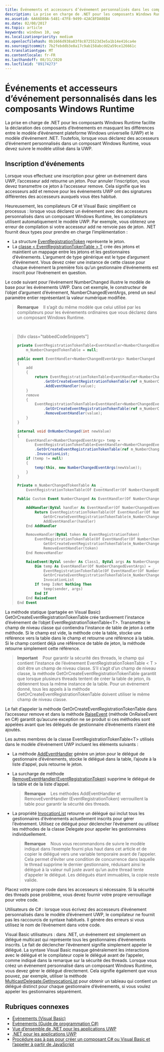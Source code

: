 ```yaml
---
title: Événements et accesseurs d’événement personnalisés dans les composants Windows Runtime
description: La prise en charge de .NET pour les composants Windows Runtime facilite la déclaration des composants d’événements en masquant les différences entre le modèle d’événement plateforme Windows universelle (UWP) et le modèle d’événement .NET.
ms.assetid: 6A66D80A-5481-47F8-9499-42AC8FDA0EB4
ms.date: 02/08/2017
ms.topic: article
keywords: windows 10, uwp
ms.localizationpriority: medium
ms.openlocfilehash: 0b1666d938a83f8c8725523d3e5a1b14e416ca4e
ms.sourcegitcommit: 7b2febddb3e8a17c9ab158abcdd2a59ce126661c
ms.translationtype: MT
ms.contentlocale: fr-FR
ms.lasthandoff: 08/31/2020
ms.locfileid: "89174273"
---
```

# <a name="custom-events-and-event-accessors-in-windows-runtime-components"></a>Événements et accesseurs d’événement personnalisés dans les composants Windows Runtime

La prise en charge de .NET pour les composants Windows Runtime facilite la déclaration des composants d’événements en masquant les différences entre le modèle d’événement plateforme Windows universelle (UWP) et le modèle d’événement .NET. Toutefois, lorsque vous déclarez des accesseurs d’événement personnalisés dans un composant Windows Runtime, vous devez suivre le modèle utilisé dans la UWP.

## <a name="registering-events"></a>Inscription d’événements

Lorsque vous effectuez une inscription pour gérer un événement dans UWP, l’accesseur add retourne un jeton. Pour annuler l’inscription, vous devez transmettre ce jeton à l’accesseur remove. Cela signifie que les accesseurs add et remove pour les événements UWP ont des signatures différentes des accesseurs auxquels vous êtes habitué.

Heureusement, les compilateurs C# et Visual Basic simplifient ce processus : lorsque vous déclarez un événement avec des accesseurs personnalisés dans un composant Windows Runtime, les compilateurs utilisent automatiquement le modèle UWP. Par exemple, vous obtenez une erreur de compilation si votre accesseur add ne renvoie pas de jeton. .NET fournit deux types pour prendre en charge l’implémentation :

-   La structure [EventRegistrationToken](/uwp/api/windows.foundation.eventregistrationtoken) représente le jeton.
-   La [classe &lt; EventRegistrationTokenTable &gt; T](/dotnet/api/system.runtime.interopservices.windowsruntime.eventregistrationtokentable-1) crée des jetons et maintient un mappage entre les jetons et les gestionnaires d’événements. L’argument de type générique est le type d’argument d’événement. Vous devez créer une instance de cette classe pour chaque événement la première fois qu’un gestionnaire d’événements est inscrit pour l’événement en question.

Le code suivant pour l’événement NumberChanged illustre le modèle de base pour les événements UWP. Dans cet exemple, le constructeur de l’objet d’argument d’événement, NumberChangedEventArgs, prend un seul paramètre entier représentant la valeur numérique modifiée.

> **Remarque**    Il s’agit du même modèle que celui utilisé par les compilateurs pour les événements ordinaires que vous déclarez dans un composant Windows Runtime.

 
> [!div class="tabbedCodeSnippets"]
> ```csharp
> private EventRegistrationTokenTable<EventHandler<NumberChangedEventArgs>>
>     m_NumberChangedTokenTable = null;
>
> public event EventHandler<NumberChangedEventArgs> NumberChanged
> {
>     add
>     {
>         return EventRegistrationTokenTable<EventHandler<NumberChangedEventArgs>>
>             .GetOrCreateEventRegistrationTokenTable(ref m_NumberChangedTokenTable)
>             .AddEventHandler(value);
>     }
>     remove
>     {
>         EventRegistrationTokenTable<EventHandler<NumberChangedEventArgs>>
>             .GetOrCreateEventRegistrationTokenTable(ref m_NumberChangedTokenTable)
>             .RemoveEventHandler(value);
>     }
> }
>
> internal void OnNumberChanged(int newValue)
> {
>     EventHandler<NumberChangedEventArgs> temp =
>         EventRegistrationTokenTable<EventHandler<NumberChangedEventArgs>>
>         .GetOrCreateEventRegistrationTokenTable(ref m_NumberChangedTokenTable)
>         .InvocationList;
>     if (temp != null)
>     {
>         temp(this, new NumberChangedEventArgs(newValue));
>     }
> }
> ```
> ```vb
> Private m_NumberChangedTokenTable As  _
>     EventRegistrationTokenTable(Of EventHandler(Of NumberChangedEventArgs))
>
> Public Custom Event NumberChanged As EventHandler(Of NumberChangedEventArgs)
>
>     AddHandler(ByVal handler As EventHandler(Of NumberChangedEventArgs))
>         Return EventRegistrationTokenTable(Of EventHandler(Of NumberChangedEventArgs)).
>             GetOrCreateEventRegistrationTokenTable(m_NumberChangedTokenTable).
>             AddEventHandler(handler)
>     End AddHandler
>
>     RemoveHandler(ByVal token As EventRegistrationToken)
>         EventRegistrationTokenTable(Of EventHandler(Of NumberChangedEventArgs)).
>             GetOrCreateEventRegistrationTokenTable(m_NumberChangedTokenTable).
>             RemoveEventHandler(token)
>     End RemoveHandler
>
>     RaiseEvent(ByVal sender As Class1, ByVal args As NumberChangedEventArgs)
>         Dim temp As EventHandler(Of NumberChangedEventArgs) = _
>             EventRegistrationTokenTable(Of EventHandler(Of NumberChangedEventArgs)).
>             GetOrCreateEventRegistrationTokenTable(m_NumberChangedTokenTable).
>             InvocationList
>         If temp IsNot Nothing Then
>             temp(sender, args)
>         End If
>     End RaiseEvent
> End Event
> ```

La méthode statique (partagée en Visual Basic) GetOrCreateEventRegistrationTokenTable crée tardivement l’instance d’événement de l’objet EventRegistrationTokenTable&lt;T&gt;. Transmettez le champ de niveau classe qui contiendra l’instance de table de jeton à cette méthode. Si le champ est vide, la méthode crée la table, stocke une référence vers la table dans le champ et retourne une référence à la table. Si le champ contient déjà une référence de table de jeton, la méthode retourne simplement cette référence.

> **Important**    Pour garantir la sécurité des threads, le champ qui contient l’instance de l’événement EventRegistrationTokenTable &lt; T &gt; doit être un champ de niveau classe. S’il s’agit d’un champ de niveau classe, la méthode GetOrCreateEventRegistrationTokenTable garantit que lorsque plusieurs threads tentent de créer la table de jeton, ils obtiennent tous la même instance de la table. Pour un événement donné, tous les appels à la méthode GetOrCreateEventRegistrationTokenTable doivent utiliser le même champ de niveau classe.

Le fait d’appeler la méthode GetOrCreateEventRegistrationTokenTable dans l’accesseur remove et dans la méthode [RaiseEvent](/dotnet/articles/visual-basic/language-reference/statements/raiseevent-statement) (méthode OnRaiseEvent en C#) garantit qu’aucune exception ne se produit si ces méthodes sont appelées avant que les délégués de gestionnaire d’événements n’aient été ajoutés.

Les autres membres de la classe EventRegistrationTokenTable&lt;T&gt; utilisés dans le modèle d’événement UWP incluent les éléments suivants :

-   La méthode [AddEventHandler](/dotnet/api/system.runtime.interopservices.windowsruntime.eventregistrationtokentable-1.addeventhandler#System_Runtime_InteropServices_WindowsRuntime_EventRegistrationTokenTable_1_AddEventHandler__0_) génère un jeton pour le délégué de gestionnaire d’événements, stocke le délégué dans la table, l’ajoute à la liste d’appel, puis retourne le jeton.
-   La surcharge de méthode [RemoveEventHandler(EventRegistrationToken)](/dotnet/api/system.runtime.interopservices.windowsruntime.eventregistrationtokentable-1.removeeventhandler#System_Runtime_InteropServices_WindowsRuntime_EventRegistrationTokenTable_1_RemoveEventHandler_System_Runtime_InteropServices_WindowsRuntime_EventRegistrationToken_) supprime le délégué de la table et de la liste d’appel.

    >**Remarque**    Les méthodes AddEventHandler et RemoveEventHandler (EventRegistrationToken) verrouillent la table pour garantir la sécurité des threads.

-   La propriété [InvocationList](/dotnet/api/system.runtime.interopservices.windowsruntime.eventregistrationtokentable-1.invocationlist#System_Runtime_InteropServices_WindowsRuntime_EventRegistrationTokenTable_1_InvocationList) retourne un délégué qui inclut tous les gestionnaires d’événements actuellement inscrits pour gérer l’événement. Utilisez ce délégué pour déclencher l’événement ou utilisez les méthodes de la classe Delegate pour appeler les gestionnaires individuellement.

    >**Remarque**    Nous vous recommandons de suivre le modèle indiqué dans l’exemple fourni plus haut dans cet article et de copier le délégué vers une variable temporaire avant de l’appeler. Cela permet d’éviter une condition de concurrence dans laquelle le thread supprime le dernier gestionnaire, réduisant ainsi le délégué à la valeur null juste avant qu’un autre thread tente d’appeler le délégué. Les délégués étant immuables, la copie reste valide.

Placez votre propre code dans les accesseurs si nécessaire. Si la sécurité des threads pose problème, vous devez fournir votre propre verrouillage pour votre code.

Utilisateurs de C# : lorsque vous écrivez des accesseurs d’événement personnalisés dans le modèle d’événement UWP, le compilateur ne fournit pas les raccourcis de syntaxe habituels. Il génère des erreurs si vous utilisez le nom de l’événement dans votre code.

Visual Basic utilisateurs : dans .NET, un événement est simplement un délégué multicast qui représente tous les gestionnaires d’événements inscrits. Le fait de déclencher l’événement signifie simplement appeler le délégué. La syntaxe Visual Basic masque généralement les interactions avec le délégué et le compilateur copie le délégué avant de l’appeler, comme indiqué dans la remarque sur la sécurité des threads. Lorsque vous créez un événement personnalisé dans un composant Windows Runtime, vous devez gérer le délégué directement. Cela signifie également que vous pouvez, par exemple, utiliser la méthode [MulticastDelegate.GetInvocationList](/dotnet/api/system.multicastdelegate.getinvocationlist#System_MulticastDelegate_GetInvocationList) pour obtenir un tableau qui contient un délégué distinct pour chaque gestionnaire d’événements, si vous voulez appeler les gestionnaires séparément.

## <a name="related-topics"></a>Rubriques connexes

* [Événements (Visual Basic)](/dotnet/articles/visual-basic/programming-guide/language-features/events/index)
* [Événements (Guide de programmation C#)](/dotnet/articles/csharp/programming-guide/events/index)
* [Vue d’ensemble de .NET pour les applications UWP](/previous-versions/windows/apps/br230302(v=vs.140))
* [.NET pour les applications UWP](/dotnet/api/index?view=dotnet-uwp-10.0)
* [Procédure pas à pas pour créer un composant C# ou Visual Basic et l’appeler à partir de JavaScript](walkthrough-creating-a-simple-windows-runtime-component-and-calling-it-from-javascript.md)